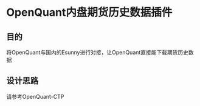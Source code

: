 # OpenQuant内盘期货历史数据插件

## 目的
将OpenQuant与国内的Esunny进行对接，让OpenQuant直接能下载期货历史数据

## 设计思路
请参考OpenQuant-CTP
